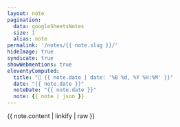 ```yaml
---
layout: note
pagination:
  data: googleSheetsNotes
  size: 1
  alias: note
permalink: '/notes/{{ note.slug }}/'
hideImage: true
syndicate: true
showWebmentions: true
eleventyComputed:
  title: "📝 {{ note.date | date: '%B %d, %Y %H:%M' }}"
  date: "{{ note.date }}"
  noteDate: "{{ note.date }}"
  note: {{ note | json }}
---
```


{{ note.content | linkify | raw }}
